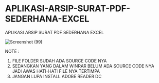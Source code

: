 # APLIKASI-ARSIP-SURAT-PDF-SEDERHANA-EXCEL
APLIKASI ARSIP SURAT PDF SEDERHANA EXCEL

![Screenshot (99)](https://user-images.githubusercontent.com/57186921/118101482-3eba4700-b40a-11eb-9ad9-b01874f8eb61.png)

NOTE :

1. FILE FOLDER SUDAH ADA SOURCE CODE NYA
2. SEDANGKAN YANG DALAM WINRAR BELUM ADA SOURCE CODE NYA JADI AWAS HATI-HATI FILE NYA TERTIMPA 
3. JANGAN LUPA INSTALL ADOBE READER DC
